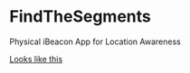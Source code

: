 FindTheSegments
===============

Physical iBeacon App for Location Awareness

[Looks like this](http://i.imgur.com/lFMIw7Z.png)

